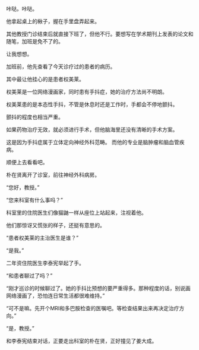 咔哒。咔哒。

他拿起桌上的楸子，握在手里盘弄起来。

其他教授门诊结束后就直接下班了，但他不行。要想写在学术期刊上发表的论文和随笔，加班是免不了的。

让我想想。

加班前，他先查看了今天诊疗过的患者的病历。

其中最让他挂心的是患者权美莱。

权美莱是一位网络漫画家，同时患有手抖症，她的治疗方法尚不明朗。

权美莱患的是本态性手抖，不管是休息时还是工作时，手都会不停地颤抖。

颤抖的程度也相当严重。

如果药物治疗无效，就必须进行手术，但他脑海里还没有清晰的手术方案。

这是因为手抖症属于立体定向神经外科范畴。
而他的专业是脑肿瘤和脑血管疾病。

顺便上去看看吧。

朴在贤离开了诊室，前往神经外科病房。

“您好，教授。”

“您来科室有什么事吗？”

科室里的住院医生们像猫鼬一样从座位上站起来，注视着他。

他们那惊讶又慌张的样子，还挺有意思的。

“患者权美莱的主治医生是谁？”

“是我。”

二年资住院医生李泰宪举起了手。

“和患者聊过了吗？”

“刚才巡诊的时候聊过了。她的手抖比预想的要严重得多。那种程度的话，别说画网络漫画了，恐怕连日常生活都很难维持。”

“可不是嘛。先开个MRI和多巴胺检查的医嘱吧。等检查结果出来再决定治疗方向。”

“是，教授。”

和李泰宪结束对话，正要走出科室的朴在贤，正好撞见了姜大成。
